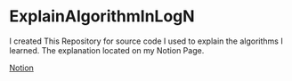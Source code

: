 # ExplainAlgorithmInLogN
I created This Repository for source code I used to explain the algorithms I learned.
The explanation located on my Notion Page.

<a href="https://mmoumni.notion.site/ExplainAlgorithmInLogN-2cc52b5413c7489b8b6bf716e444abfd"> Notion</a>